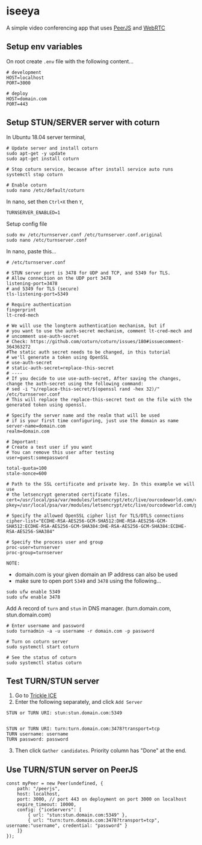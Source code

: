 # iseeya
A simple video conferencing app that uses [PeerJS](https://peerjs.com/) and [WebRTC](https://webrtc.org/)

## Setup env variables
On root create `.env` file with the following content...

```
# development
HOST=localhost
PORT=3000

# deploy
HOST=domain.com
PORT=443
```

## Setup STUN/SERVER server with coturn
In Ubuntu 18.04 server terminal,
```
# Update server and install coturn
sudo apt-get -y update
sudo apt-get install coturn

# Stop coturn service, because after install service auto runs
systemctl stop coturn

# Enable coturn
sudo nano /etc/default/coturn
```

In nano, set then `Ctrl+X` then `Y`,
```
TURNSERVER_ENABLED=1
```

Setup config file
```
sudo mv /etc/turnserver.conf /etc/turnserver.conf.original
sudo nano /etc/turnserver.conf
```

In nano, paste this...
```
# /etc/turnserver.conf

# STUN server port is 3478 for UDP and TCP, and 5349 for TLS.
# Allow connection on the UDP port 3478
listening-port=3478
# and 5349 for TLS (secure)
tls-listening-port=5349

# Require authentication
fingerprint
lt-cred-mech

# We will use the longterm authentication mechanism, but if
# you want to use the auth-secret mechanism, comment lt-cred-mech and 
# uncomment use-auth-secret
# Check: https://github.com/coturn/coturn/issues/180#issuecomment-364363272
#The static auth secret needs to be changed, in this tutorial
# we'll generate a token using OpenSSL
# use-auth-secret
# static-auth-secret=replace-this-secret
# ----
# If you decide to use use-auth-secret, After saving the changes, change the auth-secret using the following command:
# sed -i "s/replace-this-secret/$(openssl rand -hex 32)/" /etc/turnserver.conf
# This will replace the replace-this-secret text on the file with the generated token using openssl. 

# Specify the server name and the realm that will be used
# if is your first time configuring, just use the domain as name
server-name=domain.com
realm=domain.com

# Important: 
# Create a test user if you want
# You can remove this user after testing
user=guest:somepassword

total-quota=100
stale-nonce=600

# Path to the SSL certificate and private key. In this example we will use
# the letsencrypt generated certificate files.
cert=/usr/local/psa/var/modules/letsencrypt/etc/live/ourcodeworld.com/cert.pem
pkey=/usr/local/psa/var/modules/letsencrypt/etc/live/ourcodeworld.com/privkey.pem

# Specify the allowed OpenSSL cipher list for TLS/DTLS connections
cipher-list="ECDHE-RSA-AES256-GCM-SHA512:DHE-RSA-AES256-GCM-SHA512:ECDHE-RSA-AES256-GCM-SHA384:DHE-RSA-AES256-GCM-SHA384:ECDHE-RSA-AES256-SHA384"

# Specify the process user and group
proc-user=turnserver
proc-group=turnserver
```
`NOTE:` 
- domain.com is your given domain an IP address can also be used
- make sure to open port `5349` and `3478` using the following...

```
sudo ufw enable 5349
sudo ufw enable 3478
```

Add A record of `turn` and `stun` in DNS manager. (turn.domain.com, stun.domain.com)

```
# Enter username and password
sudo turnadmin -a -u username -r domain.com -p password

# Turn on coturn server
sudo systemctl start coturn

# See the status of coturn
sudo systemctl status coturn
```

## Test TURN/STUN server
1. Go to [Trickle ICE](https://webrtc.github.io/samples/src/content/peerconnection/trickle-ice/)
2. Enter the following separately, and click `Add Server`
```
STUN or TURN URI: stun:stun.domain.com:5349


STUN or TURN URI: turn:turn.domain.com:3478?transport=tcp
TURN username: username
TURN password: password
```
3. Then click `Gather candidates`. Priority column has "Done" at the end.

## Use TURN/STUN server on PeerJS 
```
const myPeer = new Peer(undefined, {
    path: "/peerjs",
    host: localhost,
    port: 3000, // port 443 on deployment on port 3000 on localhost
    expire_timeout: 10000,
    config: {"iceServers": [
        { url: "stun:stun.domain.com:5349" },
        { url: "turn:turn.domain.com:3478?transport=tcp", username:"username", credential: "password" }
    ]}
});
```